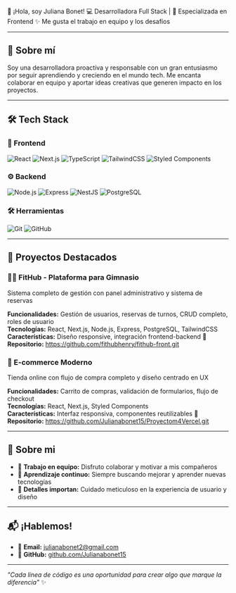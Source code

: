 👋 ¡Hola, soy Juliana Bonet!
💻 Desarrolladora Full Stack | 🎨 Especializada en Frontend
✨ Me gusta el trabajo en equipo y los desafíos

---

## 🎯 Sobre mí
Soy una desarrolladora proactiva y responsable con un gran entusiasmo por seguir aprendiendo y creciendo en el mundo tech. Me encanta colaborar en equipo y aportar ideas creativas que generen impacto en los proyectos.

---

## 🛠️ Tech Stack

### 🎨 Frontend
![React](https://img.shields.io/badge/React-61DAFB?style=for-the-badge&logo=react&logoColor=black)
![Next.js](https://img.shields.io/badge/Next.js-000000?style=for-the-badge&logo=nextdotjs&logoColor=white)
![TypeScript](https://img.shields.io/badge/TypeScript-3178C6?style=for-the-badge&logo=typescript&logoColor=white)
![TailwindCSS](https://img.shields.io/badge/Tailwind_CSS-38B2AC?style=for-the-badge&logo=tailwind-css&logoColor=white)
![Styled Components](https://img.shields.io/badge/styled--components-DB7093?style=for-the-badge&logo=styled-components&logoColor=white)

### ⚙️ Backend
![Node.js](https://img.shields.io/badge/Node.js-339933?style=for-the-badge&logo=nodedotjs&logoColor=white)
![Express](https://img.shields.io/badge/Express-000000?style=for-the-badge&logo=express&logoColor=white)
![NestJS](https://img.shields.io/badge/NestJS-E0234E?style=for-the-badge&logo=nestjs&logoColor=white)
![PostgreSQL](https://img.shields.io/badge/PostgreSQL-4169E1?style=for-the-badge&logo=postgresql&logoColor=white)

### 🛠️ Herramientas
![Git](https://img.shields.io/badge/Git-F05032?style=for-the-badge&logo=git&logoColor=white)
![GitHub](https://img.shields.io/badge/GitHub-181717?style=for-the-badge&logo=github&logoColor=white)


---

## 🌟 Proyectos Destacados

### 🏋️‍♀️ FitHub - Plataforma para Gimnasio
Sistema completo de gestión con panel administrativo y sistema de reservas

**Funcionalidades:** Gestión de usuarios, reservas de turnos, CRUD completo, roles de usuario  
**Tecnologías:** React, Next.js, Node.js, Express, PostgreSQL, TailwindCSS  
**Características:** Diseño responsive, integración frontend-backend
**🔗 Repositorio:** https://github.com/fithubhenry/fithub-front.git

### 🛒 E-commerce Moderno
Tienda online con flujo de compra completo y diseño centrado en UX

**Funcionalidades:** Carrito de compras, validación de formularios, flujo de checkout  
**Tecnologías:** React, Next.js, Styled Components  
**Características:** Interfaz responsiva, componentes reutilizables
**🔗 Repositorio:** https://github.com/Julianabonet15/Proyectom4Vercel.git

---

## 💫 Sobre mi
- 🤝 **Trabajo en equipo:** Disfruto colaborar y motivar a mis compañeros
- 🌱 **Aprendizaje continuo:** Siempre buscando mejorar y aprender nuevas tecnologías
- 🎨 **Detalles importan:** Cuidado meticuloso en la experiencia de usuario y diseño

---

## 📬 ¡Hablemos!
- 📧 **Email:** [julianabonet2@gmail.com](mailto:julianabonet2@gmail.com)
- 💼 **GitHub:** [github.com/Julianabonet15](https://github.com/Julianabonet15)

---

*"Cada línea de código es una oportunidad para crear algo que marque la diferencia"* ✨

